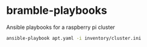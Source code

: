 # bramble-playbooks
Ansible playbooks for a raspberry pi cluster

```bash
ansible-playbook apt.yaml -i inventory/cluster.ini
```